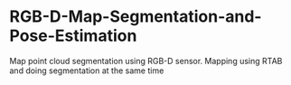 # RGB-D-Map-Segmentation-and-Pose-Estimation
Map point cloud segmentation using RGB-D sensor. Mapping using RTAB and doing segmentation at the same time
